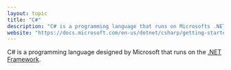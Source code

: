```yaml
---
layout: topic
title: "C#"
description: "C# is a programming language that runs on Microsofts .NET Framework."
website: "https://docs.microsoft.com/en-us/dotnet/csharp/getting-started/introduction-to-the-csharp-language-and-the-net-framework"
---
```


C# is a programming language designed by Microsoft that runs on the [.NET Framework](dotnet-framework).

